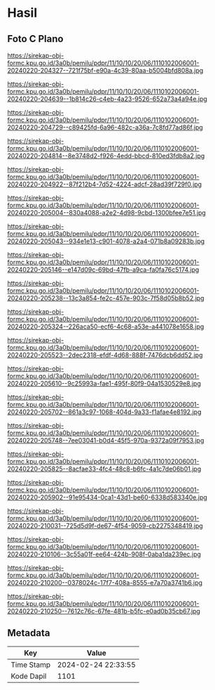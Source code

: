 # Hasil

## Foto C Plano

https://sirekap-obj-formc.kpu.go.id/3a0b/pemilu/pdpr/11/10/10/20/06/1110102006001-20240220-204327--721f75bf-e90a-4c39-80aa-b5004bfd808a.jpg

https://sirekap-obj-formc.kpu.go.id/3a0b/pemilu/pdpr/11/10/10/20/06/1110102006001-20240220-204639--1b814c26-c4eb-4a23-9526-652a73a4a94e.jpg

https://sirekap-obj-formc.kpu.go.id/3a0b/pemilu/pdpr/11/10/10/20/06/1110102006001-20240220-204729--c89425fd-6a96-482c-a36a-7c8fd77ad86f.jpg

https://sirekap-obj-formc.kpu.go.id/3a0b/pemilu/pdpr/11/10/10/20/06/1110102006001-20240220-204814--8e3748d2-f926-4edd-bbcd-810ed3fdb8a2.jpg

https://sirekap-obj-formc.kpu.go.id/3a0b/pemilu/pdpr/11/10/10/20/06/1110102006001-20240220-204922--87f212b4-7d52-4224-adcf-28ad39f729f0.jpg

https://sirekap-obj-formc.kpu.go.id/3a0b/pemilu/pdpr/11/10/10/20/06/1110102006001-20240220-205004--830a4088-a2e2-4d98-9cbd-1300bfee7e51.jpg

https://sirekap-obj-formc.kpu.go.id/3a0b/pemilu/pdpr/11/10/10/20/06/1110102006001-20240220-205043--934e1e13-c901-4078-a2a4-071b8a09283b.jpg

https://sirekap-obj-formc.kpu.go.id/3a0b/pemilu/pdpr/11/10/10/20/06/1110102006001-20240220-205146--e147d09c-69bd-47fb-a9ca-fa0fa76c5174.jpg

https://sirekap-obj-formc.kpu.go.id/3a0b/pemilu/pdpr/11/10/10/20/06/1110102006001-20240220-205238--13c3a854-fe2c-457e-903c-7f58d05b8b52.jpg

https://sirekap-obj-formc.kpu.go.id/3a0b/pemilu/pdpr/11/10/10/20/06/1110102006001-20240220-205324--226aca50-ecf6-4c68-a53e-a441078e1658.jpg

https://sirekap-obj-formc.kpu.go.id/3a0b/pemilu/pdpr/11/10/10/20/06/1110102006001-20240220-205523--2dec2318-efdf-4d68-888f-7476dcb6dd52.jpg

https://sirekap-obj-formc.kpu.go.id/3a0b/pemilu/pdpr/11/10/10/20/06/1110102006001-20240220-205610--9c25993a-fae1-495f-80f9-04a1530529e8.jpg

https://sirekap-obj-formc.kpu.go.id/3a0b/pemilu/pdpr/11/10/10/20/06/1110102006001-20240220-205702--861a3c97-1068-404d-9a33-f1afae4e8192.jpg

https://sirekap-obj-formc.kpu.go.id/3a0b/pemilu/pdpr/11/10/10/20/06/1110102006001-20240220-205748--7ee03041-b0d4-45f5-970a-9372a09f7953.jpg

https://sirekap-obj-formc.kpu.go.id/3a0b/pemilu/pdpr/11/10/10/20/06/1110102006001-20240220-205825--8acfae33-4fc4-48c8-b6fc-4a1c7de06b01.jpg

https://sirekap-obj-formc.kpu.go.id/3a0b/pemilu/pdpr/11/10/10/20/06/1110102006001-20240220-205902--91e95434-0ca1-43d1-be60-6338d583340e.jpg

https://sirekap-obj-formc.kpu.go.id/3a0b/pemilu/pdpr/11/10/10/20/06/1110102006001-20240220-210031--725d5d9f-de67-4f54-9059-cb2275348419.jpg

https://sirekap-obj-formc.kpu.go.id/3a0b/pemilu/pdpr/11/10/10/20/06/1110102006001-20240220-210106--3c55a01f-ee64-424b-908f-0aba1da239ec.jpg

https://sirekap-obj-formc.kpu.go.id/3a0b/pemilu/pdpr/11/10/10/20/06/1110102006001-20240220-210200--0378024c-17f7-408a-8555-e7a70a3741b6.jpg

https://sirekap-obj-formc.kpu.go.id/3a0b/pemilu/pdpr/11/10/10/20/06/1110102006001-20240220-210250--7612c76c-67fe-481b-b5fc-e0ad0b35cb67.jpg


## Metadata

| Key        | Value               |
| ---------- | ------------------- |
| Time Stamp | 2024-02-24 22:33:55 |
| Kode Dapil | 1101                |



